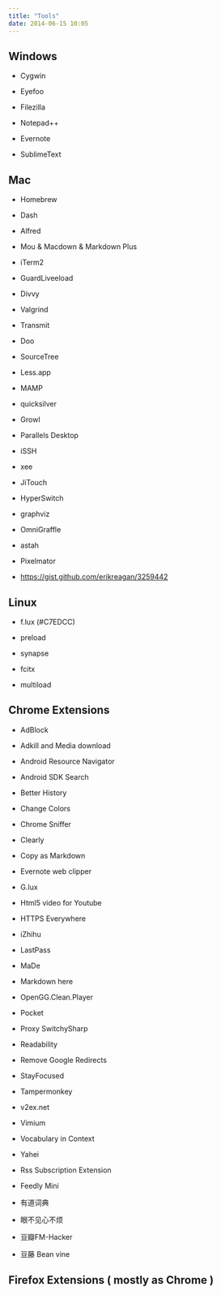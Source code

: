```yaml
---
title: "Tools"
date: 2014-06-15 10:05
---
```

## Windows ##

- Cygwin

- Eyefoo

- Filezilla

- Notepad++

- Evernote

- SublimeText

## Mac ##

- Homebrew

- Dash

- Alfred

- Mou & Macdown & Markdown Plus

- iTerm2

- GuardLiveeload

- Divvy

- Valgrind

- Transmit

- Doo

- SourceTree

- Less.app

- MAMP

- quicksilver

- Growl

- Parallels Desktop

- iSSH

- xee

- JiTouch

- HyperSwitch

- graphviz

- OmniGraffle

- astah

- Pixelmator

- https://gist.github.com/erikreagan/3259442


## Linux ##

- f.lux (#C7EDCC)

- preload

- synapse

- fcitx

- multiload


## Chrome Extensions ##
- AdBlock

- Adkill and Media download

- Android Resource Navigator

- Android SDK Search

- Better History

- Change Colors

- Chrome Sniffer

- Clearly

- Copy as Markdown

- Evernote web clipper

- G.lux

- Html5 video for Youtube

- HTTPS Everywhere

- iZhihu

- LastPass

- MaDe

- Markdown here

- OpenGG.Clean.Player

- Pocket

- Proxy SwitchySharp

- Readability

- Remove Google Redirects

- StayFocused

- Tampermonkey

- v2ex.net

- Vimium

- Vocabulary in Context

- Yahei

- Rss Subscription Extension

- Feedly Mini

- 有道词典

- 眼不见心不烦

- 豆瓣FM-Hacker

- 豆藤 Bean vine



## Firefox Extensions ( mostly as Chrome ) ##
